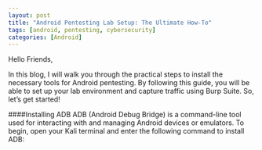 ```yaml
---
layout: post
title: "Android Pentesting Lab Setup: The Ultimate How-To"
tags: [android, pentesting, cybersecurity]
categories: [Android]
---
```


Hello Friends,

In this blog, I will walk you through the practical steps to install the necessary tools for Android pentesting. By following this guide, you will be able to set up your lab environment and capture traffic using Burp Suite. So, let’s get started!

####Installing ADB
ADB (Android Debug Bridge) is a command-line tool used for interacting with and managing Android devices or emulators.
To begin, open your Kali terminal and enter the following command to install ADB:
